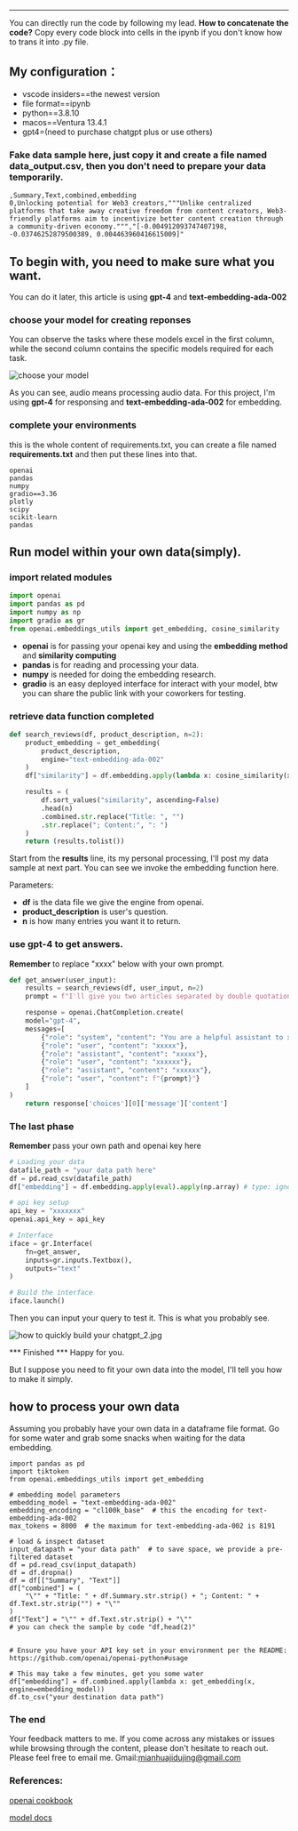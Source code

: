 
---
You can directly run the code by following my lead.
**How to concatenate the code?**  Copy every code block into cells in the ipynb if you don't know how to trans it into .py file.
## My configuration：
* vscode insiders==the newest version
* file format==ipynb
* python==3.8.10
* macos==Ventura 13.4.1
* gpt4=(need to purchase chatgpt plus or use others)

### Fake data sample here, just copy it and create a file named **data_output.csv**, then you don't need to prepare your data temporarily.

```
,Summary,Text,combined,embedding
0,Unlocking potential for Web3 creators,"""Unlike centralized platforms that take away creative freedom from content creators, Web3-friendly platforms aim to incentivize better content creation through a community-driven economy.""","[-0.004912093747407198, -0.03746252879500389, 0.004463960416615009]"
```

## To begin with, you need to make sure what you want.
You can do it later, this article is using **gpt-4** and **text-embedding-ada-002**
### choose your model for creating reponses

You can observe the tasks where these models excel in the first column, while the second column contains the specific models required for each task.

![choose your model](./img/chatgpt1.jpg)

As you can see, audio means processing audio data. For this project, I'm using **gpt-4** for responsing and **text-embedding-ada-002** for embedding.

### complete your environments

this is the whole content of requirements.txt, you can create a file named **requirements.txt** and then put these lines into that.

```
openai
pandas
numpy
gradio==3.36
plotly
scipy
scikit-learn
pandas
```
## Run model within your own data(simply).

### import related modules

```python
import openai
import pandas as pd
import numpy as np
import gradio as gr
from openai.embeddings_utils import get_embedding, cosine_similarity
```

* **openai** is for passing your openai key and using the **embedding method** and **similarity computing**
* **pandas** is for reading and processing your data.
* **numpy** is needed for doing the embedding research.
* **gradio** is an easy deployed interface for interact with your model, btw you can share the public link with your coworkers for testing.



### retrieve data function completed

```python
def search_reviews(df, product_description, n=2):
    product_embedding = get_embedding(
        product_description,
        engine="text-embedding-ada-002"
    )
    df["similarity"] = df.embedding.apply(lambda x: cosine_similarity(x, product_embedding))

    results = (
        df.sort_values("similarity", ascending=False)
        .head(n)
        .combined.str.replace("Title: ", "")
        .str.replace("; Content:", ": ")
    )
    return (results.tolist())
```
Start from the **results** line, its my personal processing, I'll post my data sample at next part. You can see we invoke the embedding function here.

Parameters:
* **df** is the data file we give the engine from openai.
* **product_description** is user's question.
* **n** is how many entries you want it to return.


### use gpt-4 to get answers.

**Remember** to replace "xxxx" below with your own prompt.

```python
def get_answer(user_input):
    results = search_reviews(df, user_input, n=2)
    prompt = f"I'll give you two articles separated by double quotation marks, and I need you to answer the user question according to them. Here they are: {results}, and this is the user question: {user_input}"

    response = openai.ChatCompletion.create(
    model="gpt-4",
    messages=[
        {"role": "system", "content": "You are a helpful assistant to xxxx"},
        {"role": "user", "content": "xxxxx"},
        {"role": "assistant", "content": "xxxxx"},
        {"role": "user", "content": "xxxxxx"},
        {"role": "assistant", "content": "xxxxxx"},
        {"role": "user", "content": f"{prompt}"}
    ]
)
    return response['choices'][0]['message']['content']
```

### The last phase

**Remember** pass your own path and openai key here

```python
# Loading your data
datafile_path = "your data path here"
df = pd.read_csv(datafile_path)
df["embedding"] = df.embedding.apply(eval).apply(np.array) # type: ignore

# api key setup
api_key = "xxxxxxx"
openai.api_key = api_key

# Interface 
iface = gr.Interface(
    fn=get_answer,  
    inputs=gr.inputs.Textbox(), 
    outputs="text" 
)

# Build the interface
iface.launch()
```
Then you can input your query to test it. This is what you probably see.

![how to quickly build your chatgpt_2.jpg](./img/chatgpt2.jpg)

*** Finished *** Happy for you.

But I suppose you need to fit your own data into the model, I'll tell you how to make it simply.

## how to process your own data
Assuming you probably have your own data in a dataframe file format. Go for some water and grab some snacks when waiting for the data embedding.

```
import pandas as pd
import tiktoken
from openai.embeddings_utils import get_embedding

# embedding model parameters
embedding_model = "text-embedding-ada-002"
embedding_encoding = "cl100k_base"  # this the encoding for text-embedding-ada-002
max_tokens = 8000  # the maximum for text-embedding-ada-002 is 8191

# load & inspect dataset
input_datapath = "your data path"  # to save space, we provide a pre-filtered dataset
df = pd.read_csv(input_datapath)
df = df.dropna()
df = df[["Summary", "Text"]]
df["combined"] = (
    "\"" + "Title: " + df.Summary.str.strip() + "; Content: " + df.Text.str.strip("") + "\""
)
df["Text"] = "\"" + df.Text.str.strip() + "\""
# you can check the sample by code "df,head(2)"


# Ensure you have your API key set in your environment per the README: https://github.com/openai/openai-python#usage

# This may take a few minutes, get you some water
df["embedding"] = df.combined.apply(lambda x: get_embedding(x, engine=embedding_model))
df.to_csv("your destination data path")

```
### The end
Your feedback matters to me. If you come across any mistakes or issues while browsing through the content, please don't hesitate to reach out. Please feel free to email me. Gmail:mianhuajidujing@gmail.com


### References:

[openai cookbook](https://platform.openai.com/docs/models/gpt-4)

[model docs](https://platform.openai.com/docs/models/gpt-4)